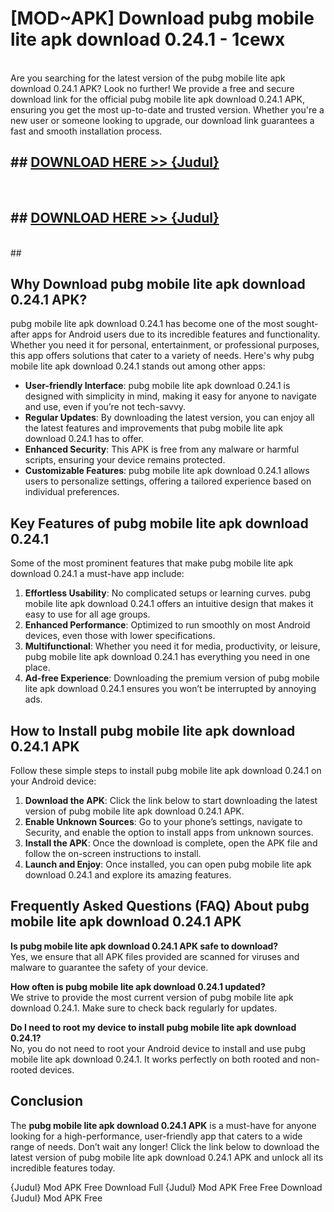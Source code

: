 # [MOD~APK] Download pubg mobile lite apk download 0.24.1 - 1cewx <br>
<br>
Are you searching for the latest version of the pubg mobile lite apk download 0.24.1 APK? Look no further! We provide a free and secure download link for the official pubg mobile lite apk download 0.24.1 APK, ensuring you get the most up-to-date and trusted version. Whether you're a new user or someone looking to upgrade, our download link guarantees a fast and smooth installation process.


## ##  [DOWNLOAD HERE >> {Judul}](https://geoflix.me/watch.php?title=pubg_mobile_lite_apk_download_0.24.1&ref=git)
  <br>

##  ## [DOWNLOAD HERE >> {Judul}](https://geoflix.me/watch.php?title=pubg_mobile_lite_apk_download_0.24.1&ref=git)
  <br>
  ##



## Why Download pubg mobile lite apk download 0.24.1 APK?

pubg mobile lite apk download 0.24.1 has become one of the most sought-after apps for Android users due to its incredible features and functionality. Whether you need it for personal, entertainment, or professional purposes, this app offers solutions that cater to a variety of needs. Here's why pubg mobile lite apk download 0.24.1 stands out among other apps:

- **User-friendly Interface**: pubg mobile lite apk download 0.24.1 is designed with simplicity in mind, making it easy for anyone to navigate and use, even if you’re not tech-savvy.
- **Regular Updates**: By downloading the latest version, you can enjoy all the latest features and improvements that pubg mobile lite apk download 0.24.1 has to offer.
- **Enhanced Security**: This APK is free from any malware or harmful scripts, ensuring your device remains protected.
- **Customizable Features**: pubg mobile lite apk download 0.24.1 allows users to personalize settings, offering a tailored experience based on individual preferences.

## Key Features of pubg mobile lite apk download 0.24.1

Some of the most prominent features that make pubg mobile lite apk download 0.24.1 a must-have app include:

1. **Effortless Usability**: No complicated setups or learning curves. pubg mobile lite apk download 0.24.1 offers an intuitive design that makes it easy to use for all age groups.
2. **Enhanced Performance**: Optimized to run smoothly on most Android devices, even those with lower specifications.
3. **Multifunctional**: Whether you need it for media, productivity, or leisure, pubg mobile lite apk download 0.24.1 has everything you need in one place.
4. **Ad-free Experience**: Downloading the premium version of pubg mobile lite apk download 0.24.1 ensures you won’t be interrupted by annoying ads.

## How to Install pubg mobile lite apk download 0.24.1 APK

Follow these simple steps to install pubg mobile lite apk download 0.24.1 on your Android device:

1. **Download the APK**: Click the link below to start downloading the latest version of pubg mobile lite apk download 0.24.1 APK.
2. **Enable Unknown Sources**: Go to your phone’s settings, navigate to Security, and enable the option to install apps from unknown sources.
3. **Install the APK**: Once the download is complete, open the APK file and follow the on-screen instructions to install.
4. **Launch and Enjoy**: Once installed, you can open pubg mobile lite apk download 0.24.1 and explore its amazing features.

## Frequently Asked Questions (FAQ) About pubg mobile lite apk download 0.24.1 APK

**Is pubg mobile lite apk download 0.24.1 APK safe to download?**  
Yes, we ensure that all APK files provided are scanned for viruses and malware to guarantee the safety of your device.

**How often is pubg mobile lite apk download 0.24.1 updated?**  
We strive to provide the most current version of pubg mobile lite apk download 0.24.1. Make sure to check back regularly for updates.

**Do I need to root my device to install pubg mobile lite apk download 0.24.1?**  
No, you do not need to root your Android device to install and use pubg mobile lite apk download 0.24.1. It works perfectly on both rooted and non-rooted devices.

## Conclusion

The **pubg mobile lite apk download 0.24.1 APK** is a must-have for anyone looking for a high-performance, user-friendly app that caters to a wide range of needs. Don’t wait any longer! Click the link below to download the latest version of pubg mobile lite apk download 0.24.1 APK and unlock all its incredible features today.

{Judul} Mod APK Free
Download Full {Judul} Mod APK Free
Free Download {Judul} Mod APK Free

